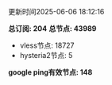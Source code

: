 更新时间2025-06-06 18:12:16

**总订阅: 204**
**总节点: 43989**
- vless节点: 18727
- hysteria2节点: 5

**google ping有效节点: 148**
